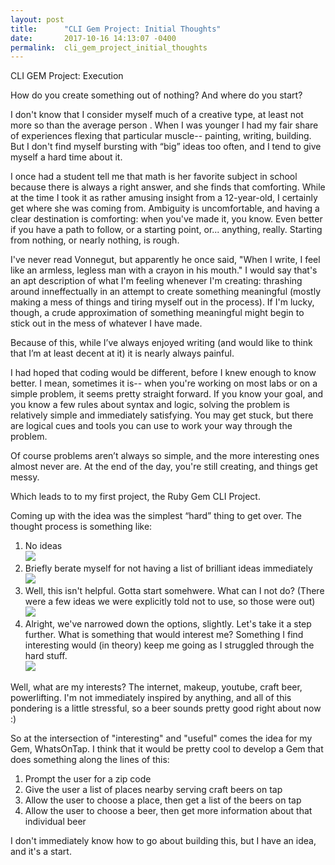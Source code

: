 ```yaml
---
layout: post
title:      "CLI Gem Project: Initial Thoughts"
date:       2017-10-16 14:13:07 -0400
permalink:  cli_gem_project_initial_thoughts
---
```



CLI GEM Project: Execution

How do you create something out of nothing? And where do you start?

I don't know that I consider myself much of a creative type, at least not more so than the average person . When I was younger I had my fair share of experiences flexing that particular muscle-- painting, writing, building. But I don't find myself bursting with “big” ideas too often, and I tend to give myself a hard time about it.

I once had a student tell me that math is her favorite subject in school because there is always a right answer, and she finds that comforting. While at the time I took it as rather amusing insight from a 12-year-old, I certainly get where she was coming from. Ambiguity is uncomfortable, and having a clear destination is comforting: when you've made it, you know. Even better if you have a path to follow, or a starting point, or... anything, really. Starting from nothing, or nearly nothing, is rough.

I've never read Vonnegut, but apparently he once said, "When I write, I feel like an armless, legless man with a crayon in his mouth." I would say that's an apt description of what I'm feeling whenever I'm creating: thrashing around inneffectually in an attempt to create something meaningful (mostly making a mess of things and tiring myself out in the process). If I'm lucky, though, a crude approximation of something meaningful might begin to stick out in the mess of whatever I have made. 

Because of this, while I’ve always enjoyed writing (and would like to think that I’m at least decent at it) it is nearly always painful.

I had hoped that coding would be different, before I knew enough to know better. I mean, sometimes it is-- when you're working on most labs or on a simple problem, it seems pretty straight forward. If you know your goal, and you know a few rules about syntax and logic, solving the problem is relatively simple and immediately satisfying. You may get stuck, but there are logical cues and tools you can use to work your way through the problem. 

Of course problems aren’t always so simple, and the more interesting ones almost never are.
At the end of the day, you're still creating, and things get messy.

Which leads to to my first project, the Ruby Gem CLI Project.

Coming up with the idea was the simplest “hard” thing to get over.  The thought process is something like:
1. No ideas 
<br>![](http://media1.picsearch.com/is?HuUbNlGRJzgEVok1Bzhnkjvn9wFoR90gclcAO5m5Kj8&height=339)</br>
2. Briefly berate myself for not having a list of brilliant ideas immediately
<br>![](http://media3.picsearch.com/is?D2rK2O-KRIxqPRSKVgN3D7KkH8Ptcc0pz_yG3M1ZJtE&height=272)</br>
3. Well, this isn't helpful. Gotta start somehwere. What can I not do? (There were a few ideas we were explicitly told not to use, so those were out)
<br>![](http://media2.picsearch.com/is?9OcOvpWqgf1XxbkmpROcwwb4xgJu4on-D96oEplG0XM&height=327)</br>
4. Alright, we've narrowed down the options, slightly. Let's take it a step further. What is something that would interest me? Something I find interesting would (in theory) keep me going as I struggled through the hard stuff. 
<br>![](http://media4.picsearch.com/is?cgvWS4A7UJ-IqivH3Xm3XNcmqY7PjikYXj-X4YXQDWI&height=266)</br>

Well, what are my interests? The internet, makeup, youtube, craft beer, powerlifting. I'm not immediately inspired by anything, and all of this pondering is a little stressful, so a beer sounds pretty good right about now :)

So at the intersection of "interesting" and "useful" comes the idea for my Gem, WhatsOnTap. I think that it would be pretty cool to develop a Gem that does something along the lines of this:
1. Prompt the user for a zip code
2. Give the user a list of places nearby serving craft beers on tap
3. Allow the user to choose a place, then get a list of the beers on tap
4. Allow the user to choose a beer, then get more information about that individual beer

I don't immediately know how to go about building this, but I have an idea, and it's a start. 
